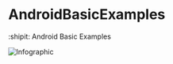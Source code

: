 # AndroidBasicExamples
:shipit: Android Basic Examples

![Infographic](https://cdn-images-1.medium.com/max/1600/1*5aLWw2uXJOx6fp_0vMgmEg.jpeg)

